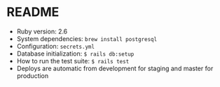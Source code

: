 # README

- Ruby version: 2.6
- System dependencies: `brew install postgresql`
- Configuration: `secrets.yml`
- Database initialization: `$ rails db:setup`
- How to run the test suite: `$ rails test`
- Deploys are automatic from development for staging and master for production
